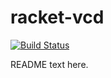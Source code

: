 racket-vcd
==========
[![Build Status](https://img.shields.io/endpoint.svg?url=https%3A%2F%2Factions-badge.atrox.dev%2FLucasKl%2Fracket-vcd%2Fbadge%3Fref%3Dmaster&style=flat)](https://actions-badge.atrox.dev/LucasKl/racket-vcd/goto?ref=master)


README text here.
